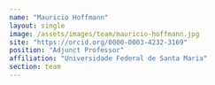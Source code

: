 ```yaml
---
name: "Mauricio Hoffmann"
layout: single
image: /assets/images/team/mauricio-hoffmann.jpg
site: "https://orcid.org/0000-0003-4232-3169"
position: "Adjunct Professor"
affiliation: "Universidade Federal de Santa Maria"
section: team
---
```

